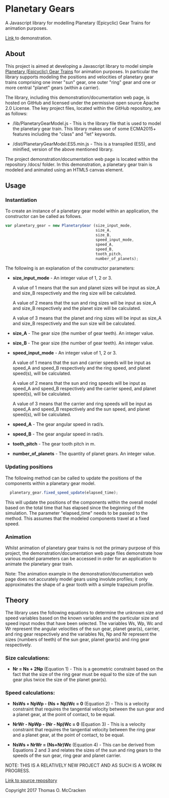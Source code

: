 # Planetary Gears

A Javascript library for modelling Planetary (Epicyclic) Gear Trains for animation purposes.

[Link ](https://tommccracken.github.io/PlanetaryGears/) to demonstration.

## About

This project is aimed at developing a Javascript library to model simple [Planetary (Epicyclic) Gear Trains](https://en.wikipedia.org/wiki/Epicyclic_gearing) for animation purposes. In particular the library supports modeling the positions and velocities of planetary gear trains comprising one inner "sun" gear, one outer "ring" gear and one or more central "planet" gears (within a carrier).

The library, including this demonstration/documentation web page, is hosted on GitHub and licensed under the permissive open source Apache 2.0 License. The key project files, located within the GitHub repository, are as follows:

- /lib/PlanetaryGearModel.js -
  This is the library file that is used to model the planetary gear train. This library makes use of some ECMA2015+ features including the "class" and "let" keywords.

- /dist/PlanetaryGearModel.ES5.min.js -
  This is a transpiled (ES5), and minified, version of the above mentioned library.

The project demonstration/documentation web page is located within the repository /docs/ folder. In this demonstration, a planetary gear train is modeled and animated using an HTML5 canvas element.

## Usage

### Instantiation

To create an instance of a planetary gear model within an application, the constructor can be called as follows.

```javascript
var planetary_gear = new PlanetaryGear (size_input_mode,
                                        size_A,
                                        size_B,
                                        speed_input_mode,
                                        speed_A,
                                        speed_B,
                                        tooth_pitch,
                                        number_of_planets);
```


  The following is an explanation of the constructor parameters:

  - **size_input_mode** - An integer value of 1, 2 or 3.

    A value of 1 means that the sun and planet sizes will be input as size_A and size_B respectively and the ring size will be calculated.

    A value of 2 means that the sun and ring sizes will be input as size_A and size_B respectively and the planet size will be calculated.

    A value of 3 means that the planet and ring sizes will be input as size_A and size_B respectively and the sun size will be calculated.

  - **size_A** - The gear size (the number of gear teeth). An integer value.

  - **size_B** - The gear size (the number of gear teeth). An integer value.

  - **speed_input_mode** - An integer value of 1, 2 or 3.

    A value of 1 means that the sun and carrier speeds will be input as speed_A and speed_B respectively and the ring speed, and planet speed(s), will be calculated.

    A value of 2 means that the sun and ring speeds will be input as speed_A and speed_B respectively and the carrier speed, and planet speed(s), will be calculated.

    A value of 3 means that the carrier and ring speeds will be input as speed_A and speed_B respectively and the sun speed, and planet speed(s), will be calculated.

  - **speed_A** - The gear angular speed in rad/s.

  - **speed_B** - The gear angular speed in rad/s.

  - **tooth_pitch** - The gear tooth pitch in m.

  - **number_of_planets** - The quantity of planet gears. An integer value.

### Updating positions

The following method can be called to update the positions of the components within a planetary gear model.

  ```javascript
    planetary_gear.fixed_speed_update(elapsed_time);
  ```

This will update the positions of the components within the overall model based on the total time that has elapsed since the beginning of the simulation. The parameter "elapsed_time" needs to be passed to the method. This assumes that the modeled components travel at a fixed speed.

### Animation

Whilst animation of planetary gear trains is not the primary purpose of this project, the demonstration/documentation web page files demonstrate how various model parameters can be accessed in order for an application to animate the planetary gear train.

Note: The animation example in the demonstration/documentation web page does not accurately model gears using involute profiles; it only approximates the shape of a gear tooth with a simple trapezium profile.

## Theory

The library uses the following equations to determine the unknown size and speed variables based on the known variables and the particular size and speed input modes that have been selected. The variables Ws, Wp, Wc and Wr represent the angular velocities of the sun gear, planet gear(s), carrier, and ring gear respectively and the variables Ns, Np and Nr represent the sizes (numbers of teeth) of the sun gear, planet gear(s) and ring gear respectively.

### Size calculations:

- **Nr = Ns + 2Np** (Equation 1) - This is a geometric constraint based on the fact that the size of the ring gear must be equal to the size of the sun gear plus twice the size of the planet gear(s).

### Speed calculations:

- **NsWs + NpWp - (Ns + Np)Wc = 0** (Equation 2) - This is a velocity constraint that requires the tangential velocity between the sun gear and a planet gear, at the point of contact, to be equal.

- **NrWr - NpWp - (Nr - Np)Wc = 0** (Equation 3) - This is a velocity constraint that requires the tangential velocity between the ring gear and a planet gear, at the point of contact, to be equal.

- **NsWs + NrWr = (Ns+Nr)Wc** (Equation 4) - This can be derived from Equations 2 and 3 and relates the sizes of the sun and ring gears to the speeds of the sun gear, ring gear and planet carrier.

NOTE: THIS IS A RELATIVELY NEW PROJECT AND AS SUCH IS A WORK IN PROGRESS.

[Link to source repository](https://github.com/tommccracken/PlanetaryGears)

Copyright 2017 Thomas O. McCracken  
